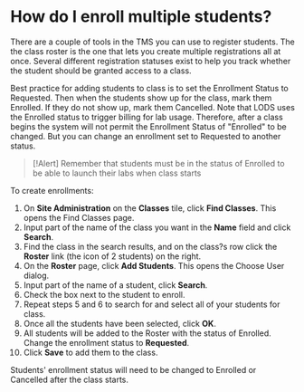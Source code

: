 # How do I enroll multiple students?

There are a couple of tools in the TMS you can use to register students. The the class roster is the one that lets you create multiple registrations all at once. Several different registration statuses exist to help you track whether the student should be granted access to a class.

Best practice for adding students to class is to set the Enrollment Status to Requested. Then when the students show up for the class, mark them Enrolled. If they do not show up, mark them Cancelled. Note that LODS uses the Enrolled status to trigger billing for lab usage. Therefore, after a class begins the system will not permit the Enrollment Status of "Enrolled" to be changed. But you can change an enrollment set to Requested to another status.

> [!Alert] Remember that students must be in the status of Enrolled to be able to launch their labs when class starts

To create enrollments:

1. On **Site Administration** on the **Classes** tile, click **Find Classes**. This opens the Find Classes page.
1. Input part of the name of the class you want in the **Name** field and click **Search**.
1.  Find the class in the search results, and on the class?s row click the **Roster** link (the icon of 2 students) on the right. 
1. On the **Roster** page, click **Add Students**. This opens the Choose User dialog. 
1. Input part of the name of a student, click **Search**. 
1. Check the box next to the student to enroll. 
1. Repeat steps 5 and 6 to search for and select all of your students for class. 
1. Once all the students have been selected, click **OK**. 
1. All students will be added to the Roster with the status of Enrolled. Change the enrollment status to **Requested**. 
1. Click **Save** to add them to the class. 

Students' enrollment status will need to be changed to Enrolled or Cancelled after the class starts.
